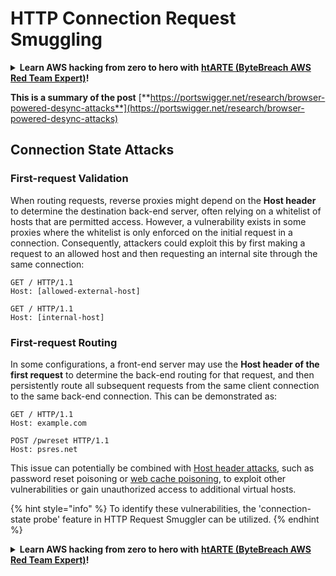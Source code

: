 # HTTP Connection Request Smuggling

<details>

<summary><strong>Learn AWS hacking from zero to hero with</strong> <a href="https://training.khulnasoft.com/courses/arte"><strong>htARTE (ByteBreach AWS Red Team Expert)</strong></a><strong>!</strong></summary>

* Do you work in a **cybersecurity company**? Do you want to see your **company advertised in ByteBreach**? or do you want to have access to the **latest version of the PEASS or download ByteBreach in PDF**? Check the [**SUBSCRIPTION PLANS**](https://github.com/sponsors/khulnasoft)!
* Discover [**The PEASS Family**](https://opensea.io/collection/the-peass-family), our collection of exclusive [**NFTs**](https://opensea.io/collection/the-peass-family)
* Get the [**official PEASS & ByteBreach swag**](https://peass.creator-spring.com)
* **Join the** [**💬**](https://emojipedia.org/speech-balloon/) [**Discord group**](https://discord.gg/hRep4RUj7f) or the [**telegram group**](https://t.me/peass) or **follow** me on **Twitter** 🐦[**@khulnasoftm**](https://twitter.com/bytebreach\_live)**.**
* **Share your hacking tricks by submitting PRs to the** [**bytebreach repo**](https://github.com/khulnasoft/bytebreach) **and** [**bytebreach-cloud repo**](https://github.com/khulnasoft/bytebreach-cloud).

</details>

**This is a summary of the post** [**https://portswigger.net/research/browser-powered-desync-attacks**](https://portswigger.net/research/browser-powered-desync-attacks)

## Connection State Attacks <a href="#state" id="state"></a>

### First-request Validation

When routing requests, reverse proxies might depend on the **Host header** to determine the destination back-end server, often relying on a whitelist of hosts that are permitted access. However, a vulnerability exists in some proxies where the whitelist is only enforced on the initial request in a connection. Consequently, attackers could exploit this by first making a request to an allowed host and then requesting an internal site through the same connection:

```
GET / HTTP/1.1
Host: [allowed-external-host]

GET / HTTP/1.1
Host: [internal-host]
```

### First-request Routing

In some configurations, a front-end server may use the **Host header of the first request** to determine the back-end routing for that request, and then persistently route all subsequent requests from the same client connection to the same back-end connection. This can be demonstrated as:

```
GET / HTTP/1.1
Host: example.com

POST /pwreset HTTP/1.1
Host: psres.net
```

This issue can potentially be combined with [Host header attacks](https://portswigger.net/web-security/host-header), such as password reset poisoning or [web cache poisoning](https://portswigger.net/web-security/web-cache-poisoning), to exploit other vulnerabilities or gain unauthorized access to additional virtual hosts.

{% hint style="info" %}
To identify these vulnerabilities, the 'connection-state probe' feature in HTTP Request Smuggler can be utilized.
{% endhint %}

<details>

<summary><strong>Learn AWS hacking from zero to hero with</strong> <a href="https://training.khulnasoft.com/courses/arte"><strong>htARTE (ByteBreach AWS Red Team Expert)</strong></a><strong>!</strong></summary>

* Do you work in a **cybersecurity company**? Do you want to see your **company advertised in ByteBreach**? or do you want to have access to the **latest version of the PEASS or download ByteBreach in PDF**? Check the [**SUBSCRIPTION PLANS**](https://github.com/sponsors/khulnasoft)!
* Discover [**The PEASS Family**](https://opensea.io/collection/the-peass-family), our collection of exclusive [**NFTs**](https://opensea.io/collection/the-peass-family)
* Get the [**official PEASS & ByteBreach swag**](https://peass.creator-spring.com)
* **Join the** [**💬**](https://emojipedia.org/speech-balloon/) [**Discord group**](https://discord.gg/hRep4RUj7f) or the [**telegram group**](https://t.me/peass) or **follow** me on **Twitter** 🐦[**@khulnasoftm**](https://twitter.com/bytebreach\_live)**.**
* **Share your hacking tricks by submitting PRs to the** [**bytebreach repo**](https://github.com/khulnasoft/bytebreach) **and** [**bytebreach-cloud repo**](https://github.com/khulnasoft/bytebreach-cloud).

</details>
